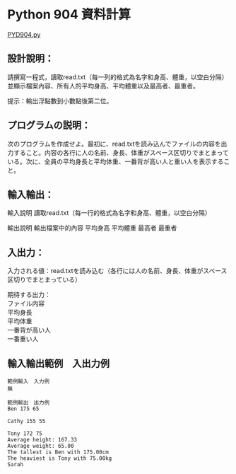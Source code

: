 # Python 904 資料計算
[PYD904.py](https://github.com/eclairsameal/TQC-Python/edit/master/%E7%AC%AC9%E9%A1%9E%EF%BC%9A%E6%AA%94%E6%A1%88%E8%88%87%E7%95%B0%E5%B8%B8%E8%99%95%E7%90%86/904%20%E8%B3%87%E6%96%99%E8%A8%88%E7%AE%97/PYD904.py)
## 設計說明：
請撰寫一程式，讀取read.txt（每一列的格式為名字和身高、體重，以空白分隔）並顯示檔案內容、所有人的平均身高、平均體重以及最高者、最重者。

提示：輸出浮點數到小數點後第二位。

## プログラムの説明：
次のプログラムを作成せよ。最初に、read.txtを読み込んでファイルの内容を出力すること。内容の各行に人の名前、身長、体重がスペース区切りでまとまっている。次に、全員の平均身長と平均体重、一番背が高い人と重い人を表示すること。

## 輸入輸出：
輸入說明
讀取read.txt（每一行的格式為名字和身高、體重，以空白分隔）

輸出說明
輸出檔案中的內容
平均身高
平均體重
最高者
最重者

## 入出力：
入力される値：read.txtを読み込む（各行には人の名前、身長、体重がスペース区切りでまとまっている）

期待する出力：<br>
ファイル内容<br>
平均身長<br>
平均体重<br>
一番背が高い人<br>
一番重い人

## 輸入輸出範例　入出力例
```
範例輸入　入力例
無

範例輸出　出力例
Ben 175 65

Cathy 155 55

Tony 172 75
Average height: 167.33
Average weight: 65.00
The tallest is Ben with 175.00cm
The heaviest is Tony with 75.00kg
Sarah
```

